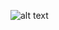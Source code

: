 ![alt text]([http://url/to/img.png](https://www.dropbox.com/scl/fi/te1rbhjx15koxgoc9gbf9/Linkedin-Banner-01.png?rlkey=lqr6z51edqg9s7ljw6tr2n4lp&dl=0)https://www.dropbox.com/scl/fi/te1rbhjx15koxgoc9gbf9/Linkedin-Banner-01.png?rlkey=lqr6z51edqg9s7ljw6tr2n4lp&dl=0)
